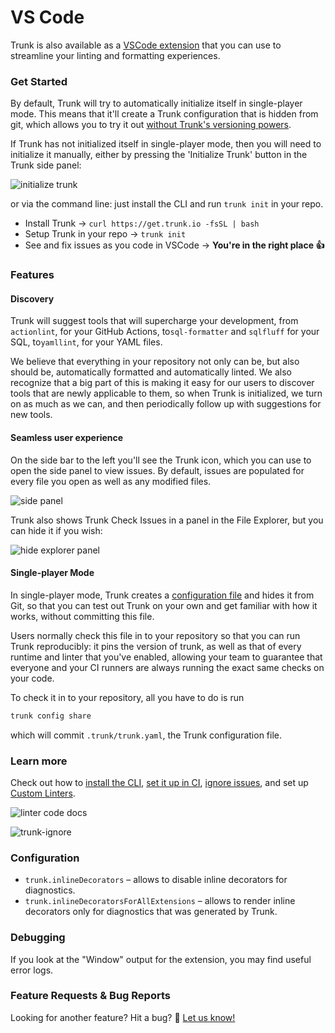 # VS Code

Trunk is also available as a [VSCode extension](https://marketplace.visualstudio.com/items?itemName=Trunk.io) that you can use to streamline your linting and formatting experiences.

### Get Started

By default, Trunk will try to automatically initialize itself in single-player mode. This means that it'll create a Trunk configuration that is hidden from git, which allows you to try it out [without Trunk's versioning powers](overview.md#single-player-mode).

If Trunk has not initialized itself in single-player mode, then you will need to initialize it manually, either by pressing the 'Initialize Trunk' button in the Trunk side panel:

![initialize trunk](https://static.trunk.io/assets/vscode\_init\_trunk.png)

or via the command line: just install the CLI and run `trunk init` in your repo.

* Install Trunk → `curl https://get.trunk.io -fsSL | bash`
* Setup Trunk in your repo → `trunk init`
* See and fix issues as you code in VSCode → **You're in the right place 👍**

### Features

#### Discovery

Trunk will suggest tools that will supercharge your development, from `actionlint`, for your GitHub Actions, to`sql-formatter` and `sqlfluff` for your SQL, to`yamllint`, for your YAML files.

We believe that everything in your repository not only can be, but also should be, automatically formatted and automatically linted. We also recognize that a big part of this is making it easy for our users to discover tools that are newly applicable to them, so when Trunk is initialized, we turn on as much as we can, and then periodically follow up with suggestions for new tools.

#### Seamless user experience

On the side bar to the left you'll see the Trunk icon, which you can use to open the side panel to view issues. By default, issues are populated for every file you open as well as any modified files.

![side panel](https://static.trunk.io/assets/vscode\_side\_panel.png)

Trunk also shows Trunk Check Issues in a panel in the File Explorer, but you can hide it if you wish:

![hide explorer panel](https://static.trunk.io/assets/vscode\_hide\_explorer\_panel.jpg)

#### Single-player Mode

In single-player mode, Trunk creates a [configuration file](https://docs.trunk.io/docs/reference-trunk-yaml) and hides it from Git, so that you can test out Trunk on your own and get familiar with how it works, without committing this file.

Users normally check this file in to your repository so that you can run Trunk reproducibly: it pins the version of trunk, as well as that of every runtime and linter that you've enabled, allowing your team to guarantee that everyone and your CI runners are always running the exact same checks on your code.

To check it in to your repository, all you have to do is run

```bash
trunk config share
```

which will commit `.trunk/trunk.yaml`, the Trunk configuration file.

### Learn more

Check out how to [install the CLI](docs:install), [set it up in CI](docs:ci), [ignore issues](docs:ignoring-issues), and set up [Custom Linters](../check/custom-linters.md).

![linter code docs](https://static.trunk.io/assets/vscode\_doc\_links.png)

![trunk-ignore](https://static.trunk.io/assets/vscode\_ignore\_issue.gif)

### Configuration

* `trunk.inlineDecorators` – allows to disable inline decorators for diagnostics.
* `trunk.inlineDecoratorsForAllExtensions` – allows to render inline decorators only for diagnostics that was generated by Trunk.

### Debugging

If you look at the "Window" output for the extension, you may find useful error logs.

### Feature Requests & Bug Reports

Looking for another feature? Hit a bug? 🐛 [Let us know!](https://slack.trunk.io/)
